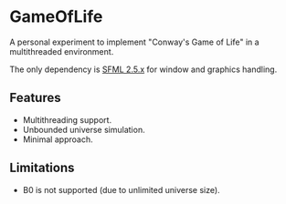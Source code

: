 # GameOfLife

A personal experiment to implement "Conway's Game of Life" in a multithreaded environment.

The only dependency is [SFML 2.5.x](https://www.sfml-dev.org/) for window and graphics handling.

## Features

 - Multithreading support.
 - Unbounded universe simulation.
 - Minimal approach.

## Limitations

- B0 is not supported (due to unlimited universe size).